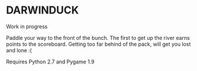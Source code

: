    DARWINDUCK
   ==========

Work in progress

Paddle your way to the front of the bunch. The first to get
up the river earns points to the scoreboard. Getting too
far behind of the pack, will get you lost and lone :(

Requires Python 2.7 and Pygame 1.9
